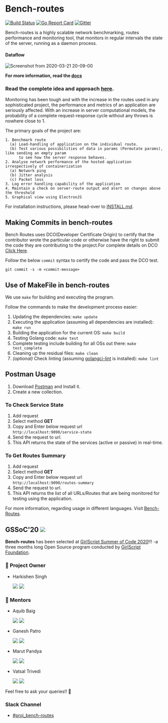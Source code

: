 # Bench-routes

[![Build Status](https://travis-ci.com/zairza-cetb/bench-routes.svg?branch=master)](https://travis-ci.com/zairza-cetb/bench-routes)
[![Go Report Card](https://goreportcard.com/badge/github.com/zairza-cetb/bench-routes)](https://goreportcard.com/report/github.com/zairza-cetb/bench-routes)
[![Gitter](https://img.shields.io/badge/join%20discussions%20on%20gitter-%23benchroutes-green/)](https://gitter.im/bench-routes/community#)

Bench-routes is a highly scalable network benchmarking, routes performance and monitoring tool, that monitors in regular intervals the state
of the server, running as a daemon process.

#### Dataflow

![Screenshot from 2020-03-21 20-09-00](https://user-images.githubusercontent.com/33792202/77228928-b139e900-6bb0-11ea-877b-54afffd2aa53.png)

**For more information, read the [docs](https://docs.google.com/document/d/1jGfc2eXvToRL9anzosTLQ4zJ7fdFxMGfaiDv2BYHEvw/edit?usp=sharing)**

### Read the complete idea and approach [here](https://github.com/zairza-cetb/bench-routes/blob/master/approach.md).

Monitoring has been tough and with the increase in the routes used in any sophisticated project, the performance and metrics of an application are seriously affected.
With an increase in server computational models, the probability of a complete request-response cycle without any throws is nowhere close to 1. 

The primary goals of the project are:

```
1. Benchmark route
  (a) Load-handling of application on the individual route.
  (b) Test various possibilities of data in params (Permutate params), like sending an empty param
      to see how the server response behaves.
2. Analyse network performance of the hosted application irrespectively of containerization
  (a) Network ping
  (b) Jitter analysis
  (c) Packet loss
3. Log error handling capability of the application
4. Maintain a check on server-route output and alert on changes above the threshold
5. Graphical view using ElectronJS
```

For installation instructions, please head-over to [INSTALL.md](https://github.com/zairza-cetb/bench-routes/blob/master/INSTALL.md).

## Making Commits in bench-routes
Bench Routes uses DCO(Developer Certificate Origin) to certify that the contributor wrote the particular code or otherwise have the right to submit the code they are contributing to the project.For complete details on DCO  <a href="https://probot.github.io/apps/dco/" target="_blank">Click Here</a>.

Follow the below `commit` syntax to certify the code and pass the DCO test.
```
git commit -s -m <commit-message>
```

## Use of MakeFile in bench-routes
We use `make` for building and executing the program.

Follow the commands to make the development process easier:

1. Updating the dependencies: `make update`
2. Executing the application (assuming all dependencies are installed): `make run`
2. Building the application for the current OS: `make build`
3. Testing Golang code: `make test`
4. Complete testing include building for all OSs out there: `make test_complete`
5. Cleaning up the residual files: `make clean`
6. *(optional)* Check linting (assuming [golangci-lint](https://github.com/golangci/golangci-lint#install) is installed): `make lint`

## Postman Usage
1. Download [Postman](https://www.postman.com/downloads/) and Install it.
2. Create a new collection.

### To Check Service State
1. Add request
2. Select method **GET**
3. Copy and Enter below request url  
`http://localhost:9090/service-state` 
4. Send the request to url.
5. This API returns the state of the services (active or passive) in real-time.

### To Get Routes Summary
1. Add request
2. Select method **GET**
3. Copy and Enter below request url  
`http://localhost:9090/routes-summary` 
4. Send the request to url.
5. This API returns the list of all URLs/Routes that are being monitored for testing using the application.

For more information, regarding usage in different languages. Visit [Bench-Routes](https://documenter.getpostman.com/view/6521254/SzRuWqq9?version=latest).

## GSSoC'20   [<img src="https://img.shields.io/badge/GSSOC-20-orange?style=for-the-badge">](https://www.gssoc.tech/)<br />
**Bench-routes** has been selected at [GirlScript Summer of Code 2020](https://www.gssoc.tech/)!!! -a three months long Open Source program conducted by [GirlScript Foundation](https://www.girlscript.tech/home).

### 👨 Project Owner

- Harkishen Singh <p>[<img src="https://img.icons8.com/windows/32/000000/github-2.png" display = "inline-block">](https://github.com/Harkishen-Singh) [<img src="https://img.icons8.com/ios-glyphs/30/000000/linkedin-2.png"/>](https://www.linkedin.com/in/harkishen-singh/)</p>

### 👬  Mentors

- Aquib Baig <p>[<img src="https://img.icons8.com/windows/32/000000/github-2.png" display = "inline-block">](https://github.com/aquibbaig) [<img src="https://img.icons8.com/ios-glyphs/30/000000/linkedin-2.png"/>](https://www.linkedin.com/in/baigaquib/)</p>

- Ganesh Patro <p>[<img src="https://img.icons8.com/windows/32/000000/github-2.png" display = "inline-block">](https://github.com/ganeshpatro321) [<img src="https://img.icons8.com/ios-glyphs/30/000000/linkedin-2.png"/>](https://www.linkedin.com/in/ganeshpatro321/)</p>

- Marut Pandya <p>[<img src="https://img.icons8.com/windows/32/000000/github-2.png" display = "inline-block">](https://github.com/pandyamarut) [<img src="https://img.icons8.com/ios-glyphs/30/000000/linkedin-2.png"/>](https://www.linkedin.com/in/marut-pandya-a16480131/)</p>

- Vatsal Trivedi <p>[<img src="https://img.icons8.com/windows/32/000000/github-2.png" display = "inline-block">](https://github.com/vattytrivedi) [<img src="https://img.icons8.com/ios-glyphs/30/000000/linkedin-2.png"/>](https://www.linkedin.com/in/trivedi-vatsal/)</p>

Feel free to ask your queries!! 🙌

### Slack Channel

- [#proj_bench-routes](https://app.slack.com/client/TRN1H1V43/CUCKG6R0V)



